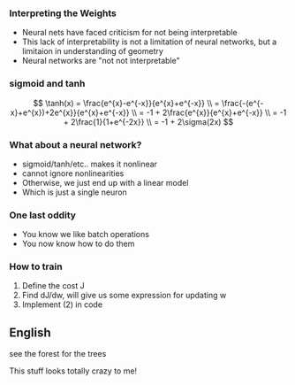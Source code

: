 ### Interpreting the Weights
- Neural nets have faced criticism for not being interpretable
- This lack of interpretability is not a limitation of neural networks, but a limitaion in understanding of geometry
- Neural networks are "not not interpretable"

### sigmoid and tanh
$$
\tanh(x) = \frac{e^{x}-e^{-x}}{e^{x}+e^{-x}} \\
= \frac{-(e^{-x}+e^{x})+2e^{x}}{e^{x}+e^{-x}} \\
= -1 + 2\frac{e^{x}}{e^{x}+e^{-x}} \\
= -1 + 2\frac{1}{1+e^{-2x}} \\
= -1 + 2\sigma(2x)
$$

### What about a neural network?
- sigmoid/tanh/etc.. makes it nonlinear
- cannot ignore nonlinearities
- Otherwise, we just end up with a linear model
- Which is just a single neuron

### One last oddity
- You know we like batch operations
- You now know how to do them

### How to train
1. Define the cost J
2. Find dJ/dw, will give us some expression for updating w
3. Implement (2) in code




## English
see the forest for the trees

This stuff looks totally crazy to me!
